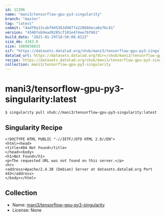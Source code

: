 ```yaml
---
id: 12386
name: "mani3/tensorflow-gpu-py3-singularity"
branch: "master"
tag: "latest"
commit: "4adf9a13cabf945363d9877a220604eca6e76c41"
version: "4348feb9ead9285cf101e474ee7bf861"
build_date: "2021-01-29T18:50:00.812Z"
size_mb: 4343.0
size: 1989836831
sif: "https://datasets.datalad.org/shub/mani3/tensorflow-gpu-py3-singularity/latest/2021-01-29-4adf9a13-4348feb9/4348feb9ead9285cf101e474ee7bf861.sif"
datalad_url: https://datasets.datalad.org?dir=/shub/mani3/tensorflow-gpu-py3-singularity/latest/2021-01-29-4adf9a13-4348feb9/
recipe: https://datasets.datalad.org/shub/mani3/tensorflow-gpu-py3-singularity/latest/2021-01-29-4adf9a13-4348feb9/Singularity
collection: mani3/tensorflow-gpu-py3-singularity
---
```


# mani3/tensorflow-gpu-py3-singularity:latest

```bash
$ singularity pull shub://mani3/tensorflow-gpu-py3-singularity:latest
```

## Singularity Recipe

```singularity
<!DOCTYPE HTML PUBLIC "-//IETF//DTD HTML 2.0//EN">
<html><head>
<title>404 Not Found</title>
</head><body>
<h1>Not Found</h1>
<p>The requested URL was not found on this server.</p>
<hr>
<address>Apache/2.4.38 (Debian) Server at datasets.datalad.org Port 443</address>
</body></html>
```

## Collection

 - Name: [mani3/tensorflow-gpu-py3-singularity](https://github.com/mani3/tensorflow-gpu-py3-singularity)
 - License: None

